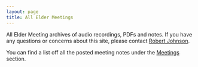 ```yaml
---
layout: page
title: All Elder Meetings
---
```

All Elder Meeting archives of audio recordings, PDFs and notes. If you have any
questions or concerns about this site, please contact
<a href="http://www.northlandchurch.net/team/robert_johnson/">Robert
Johnson</a>.

You can find a list off all the posted meeting notes under the [Meetings](meetings) section.

